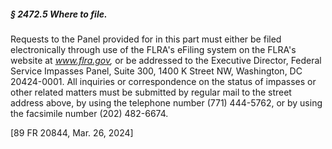 ##### § 2472.5 Where to file. #####

Requests to the Panel provided for in this part must either be filed electronically through use of the FLRA's eFiling system on the FLRA's website at *www.flra.gov,* or be addressed to the Executive Director, Federal Service Impasses Panel, Suite 300, 1400 K Street NW, Washington, DC 20424-0001. All inquiries or correspondence on the status of impasses or other related matters must be submitted by regular mail to the street address above, by using the telephone number (771) 444-5762, or by using the facsimile number (202) 482-6674.

[89 FR 20844, Mar. 26, 2024]